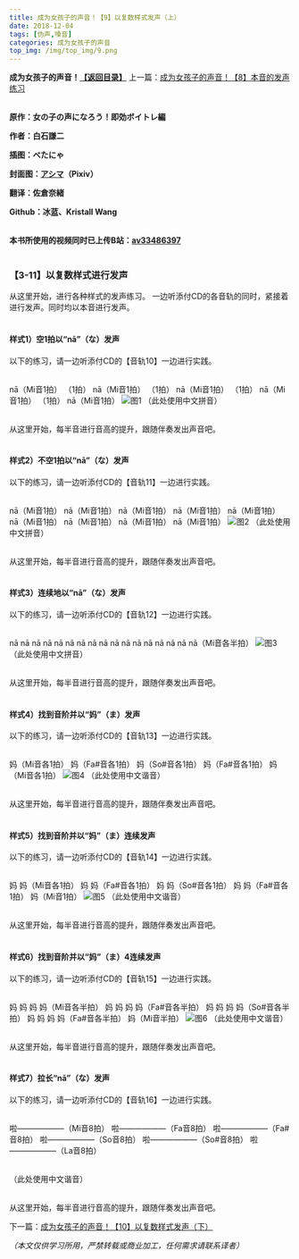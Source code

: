 ```yaml
---
title: 成为女孩子的声音！【9】以复数样式发声（上）
date: 2018-12-04
tags: [伪声,嗓音]
categories: 成为女孩子的声音
top_img: /img/top_img/9.png
---
```

**成为女孩子的声音！[【返回目录】](/成为女孩子的声音/README/)**
上一篇：[成为女孩子的声音！【8】本音的发声练习](/成为女孩子的声音/8/)<br><br>

**原作：女の子の声になろう！即効ボイトレ編**

**作者：白石謙二**   

**插图：べたにゃ**   

**封面图：[アシマ](https://www.pixiv.net/member.php?id=2642047
)（Pixiv）**

**翻译：佐倉奈緒**   

**Github：冰蓝、Kristall Wang** <br><br>

**本书所使用的视频同时已上传B站：[av33486397](https://www.bilibili.com/video/av33486397)**<br><br>

### 【3-11】以复数样式进行发声
从这里开始，进行各种样式的发声练习。
一边听添付CD的各音轨的同时，紧接着进行发声。同时均以本音进行发声。<br><br>

#### 样式1）空1拍以“nā”（な）发声
以下的练习，请一边听添付CD的【音轨10】一边进行实践。<br><br>

nā（Mi音1拍）
（1拍）
nā（Mi音1拍）
（1拍）
nā（Mi音1拍）
（1拍）
nā（Mi音1拍）
（1拍）
nā（Mi音1拍）
![图1](/img/9/1.png)
（此处使用中文拼音）<br><br>

从这里开始，每半音进行音高的提升，跟随伴奏发出声音吧。<br><br>

#### 样式2）不空1拍以“nā”（な）发声
以下的练习，请一边听添付CD的【音轨11】一边进行实践。<br><br>

nā（Mi音1拍）
nā（Mi音1拍）
nā（Mi音1拍）
nā（Mi音1拍）
nā（Mi音1拍）
nā（Mi音1拍）
nā（Mi音1拍）
nā（Mi音1拍）
nā（Mi音1拍）
![图2](/img/9/2.png)
（此处使用中文拼音）<br><br>

从这里开始，每半音进行音高的提升，跟随伴奏发出声音吧。<br><br>

#### 样式3）连续地以“nā”（な）发声
以下的练习，请一边听添付CD的【音轨12】一边进行实践。<br><br>

nā nā nā nā nā nā nā nā
nā nā nā nā nā nā nā nā nā（Mi音各半拍）
![图3](/img/9/3.png)
（此处使用中文拼音）<br><br>

从这里开始，每半音进行音高的提升，跟随伴奏发出声音吧。<br><br>

#### 样式4）找到音阶并以“妈”（ま）发声
以下的练习，请一边听添付CD的【音轨13】一边进行实践。<br><br>

妈（Mi音各1拍）
妈（Fa#音各1拍）
妈（So#音各1拍）
妈（Fa#音各1拍）
妈（Mi音各1拍）
![图4](/img/9/4.png)
（此处使用中文谐音）<br><br>

从这里开始，每半音进行音高的提升，跟随伴奏发出声音吧。<br><br>

#### 样式5）找到音阶并以“妈”（ま）连续发声
以下的练习，请一边听添付CD的【音轨14】一边进行实践。<br><br>

妈 妈（Mi音各1拍）
妈 妈（Fa#音各1拍）
妈 妈（So#音各1拍）
妈 妈（Fa#音各1拍）
妈（Mi音1拍）
![图5](/img/9/5.png)
（此处使用中文谐音）<br><br>

从这里开始，每半音进行音高的提升，跟随伴奏发出声音吧。<br><br>

#### 样式6）找到音阶并以“妈”（ま）4连续发声
以下的练习，请一边听添付CD的【音轨15】一边进行实践。<br><br>

妈 妈 妈 妈（Mi音各半拍）
妈 妈 妈 妈（Fa#音各半拍）
妈 妈 妈 妈（So#音各半拍）
妈 妈 妈 妈（Fa#音各半拍）
妈（Mi音半拍）
![图6](/img/9/6.png)
（此处使用中文谐音）<br><br>

从这里开始，每半音进行音高的提升，跟随伴奏发出声音吧。<br><br>

#### 样式7）拉长“nā”（な）发声
以下的练习，请一边听添付CD的【音轨16】一边进行实践。<br><br>

啦——————（Mi音8拍）
啦——————（Fa音8拍）
啦——————（Fa#音8拍）
啦——————（So音8拍）
啦——————（So#音8拍）
啦——————（La音8拍）<br><br>

（此处使用中文谐音）<br><br>

从这里开始，每半音进行音高的提升，跟随伴奏发出声音吧。

下一篇：[成为女孩子的声音！【10】以复数样式发声（下）](/成为女孩子的声音/10/)

*（本文仅供学习所用，严禁转载或商业加工，任何需求请联系译者）*